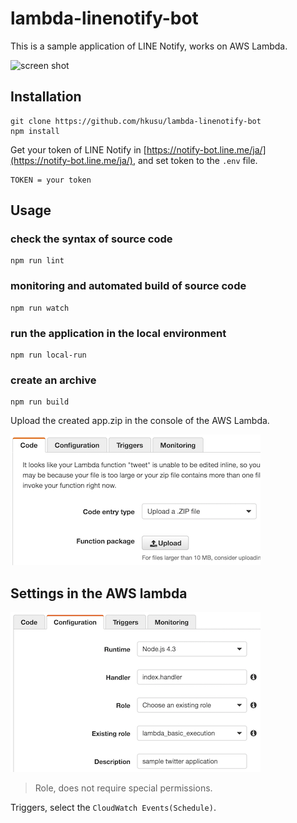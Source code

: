 # lambda-linenotify-bot

This is a sample application of LINE Notify, works on AWS Lambda.

![screen shot](./screenshot0.png)

## Installation

    git clone https://github.com/hkusu/lambda-linenotify-bot
    npm install

Get your token of LINE Notify in [https://notify-bot.line.me/ja/](https://notify-bot.line.me/ja/), and set token to the `.env` file.

    TOKEN = your token

## Usage

### check the syntax of source code

    npm run lint

### monitoring and automated build of source code

    npm run watch

### run the application in the local environment

    npm run local-run

### create an archive

    npm run build

Upload the created app.zip in the console of the AWS Lambda.

![screen shot](./screenshot1.png)

## Settings in the AWS lambda

![screen shot](./screenshot2.png)

> Role, does not require special permissions.

Triggers, select the `CloudWatch Events(Schedule)`.
